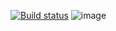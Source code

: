 [![Build status](https://ci.appveyor.com/api/projects/status/i7ll53dtconho1d4/branch/master?svg=true)](https://ci.appveyor.com/project/ElizarAbramov/patterns/branch/master)
![image](https://user-images.githubusercontent.com/88653410/176394628-35b55db3-2154-49f2-985b-c512a3e91c3e.png)
